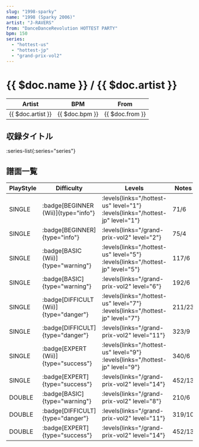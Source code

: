 ```yaml
---
slug: "1998-sparky"
name: "1998 (Sparky 2006)"
artist: "J-RAVERS"
from: "DanceDanceRevolution HOTTEST PARTY"
bpm: 150
series:
  - "hottest-us"
  - "hottest-jp"
  - "grand-prix-vol2"
---
```


# {{ $doc.name }} / {{ $doc.artist }}

|Artist|BPM|From|
|------|---|----|
|{{ $doc.artist }}|{{ $doc.bpm }}|{{ $doc.from }}|

## 収録タイトル

:series-list{:series="series"}

## 譜面一覧

|PlayStyle|Difficulty|Levels|Notes|Movie|
|---------|----------|------|-----|-----|
|SINGLE| :badge[BEGINNER (Wii)]{type="info"}| :levels{links="/hottest-us" level="1"} :levels{links="/hottest-jp" level="1"}|71/6||
|SINGLE| :badge[BEGINNER]{type="info"}| :levels{links="/grand-prix-vol2" level="2"}|75/4||
|SINGLE| :badge[BASIC (Wii)]{type="warning"}| :levels{links="/hottest-us" level="5"} :levels{links="/hottest-jp" level="5"}|117/6||
|SINGLE| :badge[BASIC]{type="warning"}| :levels{links="/grand-prix-vol2" level="6"}|192/6||
|SINGLE| :badge[DIFFICULT (Wii)]{type="danger"}| :levels{links="/hottest-us" level="7"} :levels{links="/hottest-jp" level="7"}|211/23||
|SINGLE| :badge[DIFFICULT]{type="danger"}| :levels{links="/grand-prix-vol2" level="11"}|323/9||
|SINGLE| :badge[EXPERT (Wii)]{type="success"}| :levels{links="/hottest-us" level="9"} :levels{links="/hottest-jp" level="9"}|340/6||
|SINGLE| :badge[EXPERT]{type="success"}| :levels{links="/grand-prix-vol2" level="14"}|452/13||
|DOUBLE| :badge[BASIC]{type="warning"}| :levels{links="/grand-prix-vol2" level="8"}|210/6||
|DOUBLE| :badge[DIFFICULT]{type="danger"}| :levels{links="/grand-prix-vol2" level="11"}|319/10||
|DOUBLE| :badge[EXPERT]{type="success"}| :levels{links="/grand-prix-vol2" level="14"}|452/13||
